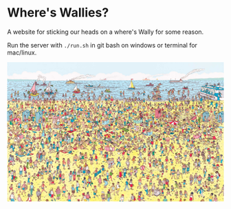 # Where's Wallies?

A website for sticking our heads on a where's Wally for some reason.

Run the server with `./run.sh` in git bash on windows or terminal for mac/linux.

![wally](wally.jpg "Where is he?")